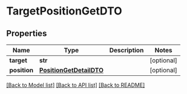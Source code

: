 # TargetPositionGetDTO

## Properties
Name | Type | Description | Notes
------------ | ------------- | ------------- | -------------
**target** | **str** |  | [optional] 
**position** | [**PositionGetDetailDTO**](PositionGetDetailDTO.md) |  | [optional] 

[[Back to Model list]](../README.md#documentation-for-models) [[Back to API list]](../README.md#documentation-for-api-endpoints) [[Back to README]](../README.md)


